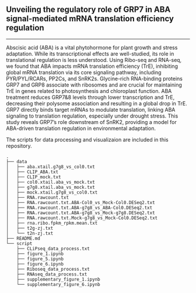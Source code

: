 ## Unveiling the regulatory role of GRP7 in ABA signal-mediated mRNA translation efficiency regulation
---

Abscisic acid (ABA) is a vital phytohormone for plant growth and stress adaptation. While its transcriptional effects are well-studied, its role in translational regulation is less understood. Using Ribo-seq and RNA-seq, we found that ABA impacts mRNA translation efficiency (TrE), inhibiting global mRNA translation via its core signaling pathway, including PYR/PYL/RCARs, PP2Cs, and SnRK2s. Glycine-rich RNA-binding proteins GRP7 and GRP8 associate with ribosomes and are crucial for maintaining TrE in genes related to photosynthesis and chloroplast function. ABA treatment reduces GRP7&8 levels through lower transcription and TrE, decreasing their polysome association and resulting in a global drop in TrE. GRP7 directly binds target mRNAs to modulate translation, linking ABA signaling to translation regulation, especially under drought stress. This study reveals GRP7’s role downstream of SnRK2, providing a model for ABA-driven translation regulation in environmental adaptation.

The scripts for data processing and visualizaion are included in this repository.

```
.
├── data
│   ├── aba.xtail.g7g8_vs_col0.txt
│   ├── CLIP_ABA.txt
│   ├── CLIP_mock.txt
│   ├── col0.xtail.aba_vs_mock.txt
│   ├── g7g8.xtail.aba_vs_mock.txt
│   ├── mock.xtail.g7g8_vs_col0.txt
│   ├── RNA.rawcount.txt
│   ├── RNA.rawcount.txt.ABA-Col0_vs_Mock-Col0.DESeq2.txt
│   ├── RNA.rawcount.txt.ABA-g7g8_vs_ABA-Col0.DESeq2.txt
│   ├── RNA.rawcount.txt.ABA-g7g8_vs_Mock-g7g8.DESeq2.txt
│   ├── RNA.rawcount.txt.Mock-g7g8_vs_Mock-Col0.DESeq2.txt
│   ├── rna.ribo.fpkm_rpkm.mean.txt
│   ├── t2g-zj.txt
│   └── t2n-zj.txt
├── README.md
└── script
    ├── CLiPseq_data_process.txt
    ├── figure_1.ipynb
    ├── figure_5.ipynb
    ├── figure_6.ipynb
    ├── Riboseq_data_process.txt
    ├── RNAseq_data_process.txt
    ├── supplementary_figure_1.ipynb
    └── supplementary_figure_6.ipynb

```



